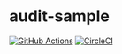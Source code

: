 # audit-sample

[![GitHub Actions](https://github.com/SudachiWorks/audit-sample/workflows/Audit/badge.svg?branch=master)](https://github.com/SudachiWorks/audit-sample/actions?query=workflow%3AAudit)
[![CircleCI](https://circleci.com/gh/SudachiWorks/audit-sample.svg?style=shield)](https://circleci.com/gh/SudachiWorks/audit-sample)